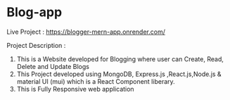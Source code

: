 # Blog-app

Live Project : https://blogger-mern-app.onrender.com/

Project Description :
1) This is a Website developed for Blogging where user can Create, Read,  Delete and Update Blogs
2) This Project developed using MongoDB, Express.js ,React.js,Node.js & material UI (mui) which is a React Component liberary.
3) This is Fully Responsive web application 

